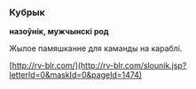 ### Кубрык
**назоўнік, мужчынскі род**

Жылое памяшканне для каманды на караблі.

<a rel="author">[http://rv-blr.com/](http://rv-blr.com/slounik.jsp?letterId=0&maskId=0&pageId=1474)</a>
